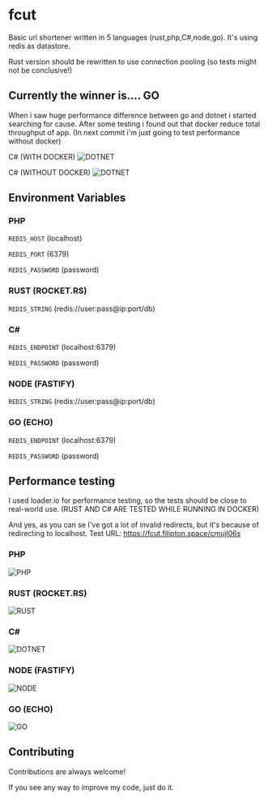 
# fcut
Basic url shortener written in 5 languages (rust,php,C#,node,go). 
It's using redis as datastore.

Rust version should be rewritten to use connection pooling 
(so tests might not be conclusive!)

## Currently the winner is.... GO
When i saw huge performance difference between go and dotnet i started searching for cause.
After some testing i found out that docker reduce total throughput of app. 
(In next commit i'm just going to test performance without docker)

C# (WITH DOCKER)
![DOTNET](https://github.com/filipton/fcut/blob/main/tests/dotnet.png?raw=true)

C# (WITHOUT DOCKER)
![DOTNET](https://github.com/filipton/fcut/blob/main/tests/dotnet-nodocker.png?raw=true)


## Environment Variables
### PHP
`REDIS_HOST` (localhost)

`REDIS_PORT` (6379)

`REDIS_PASSWORD` (password)

### RUST (ROCKET.RS)
`REDIS_STRING` (redis://user:pass@ip:port/db)

### C#
`REDIS_ENDPOINT` (localhost:6379)

`REDIS_PASSWORD` (password)

### NODE (FASTIFY)
`REDIS_STRING` (redis://user:pass@ip:port/db)

### GO (ECHO)
`REDIS_ENDPOINT` (localhost:6379)

`REDIS_PASSWORD` (password)

## Performance testing

I used loader.io for performance testing, 
so the tests should be close to real-world use.
(RUST AND C# ARE TESTED WHILE RUNNING IN DOCKER)

And yes, as you can se I've got a lot of invalid redirects, but it's because of redirecting to localhost. 
Test URL: https://fcut.filipton.space/cmujl06s

### PHP
![PHP](https://github.com/filipton/fcut/blob/main/tests/php.png?raw=true)

### RUST (ROCKET.RS)
![RUST](https://github.com/filipton/fcut/blob/main/tests/rust.png?raw=true)

### C#
![DOTNET](https://github.com/filipton/fcut/blob/main/tests/dotnet.png?raw=true)

### NODE (FASTIFY)
![NODE](https://github.com/filipton/fcut/blob/main/tests/nodefastify.png?raw=true)

### GO (ECHO)
![GO](https://github.com/filipton/fcut/blob/main/tests/go.png?raw=true)

## Contributing

Contributions are always welcome!

If you see any way to improve my code, just do it.
